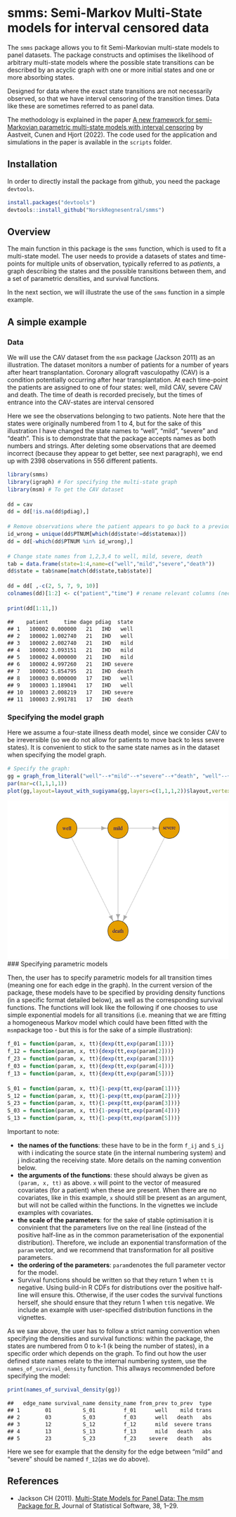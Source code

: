 <!-- README.md is generated from README.Rmd. Please edit that file -->

# smms: Semi-Markov Multi-State models for interval censored data

The `smms` package allows you to fit Semi-Markovian multi-state models
to panel datasets. The package constructs and optimises the likelihood
of arbitrary multi-state models where the possible state transitions can
be described by an acyclic graph with one or more initial states and one
or more absorbing states.

Designed for data where the exact state transitions are not necessarily
observed, so that we have interval censoring of the transition times.
Data like these are sometimes referred to as panel data.

The methodology is explained in the paper [A new framework for
semi-Markovian parametric multi-state models with interval
censoring](https://www.mn.uio.no/math/english/research/projects/focustat/publications_2/multistate_final_july2022.pdf)
by Aastveit, Cunen and Hjort (2022). The code used for the application
and simulations in the paper is available in the `scripts` folder.

## Installation

In order to directly install the package from github, you need the
package `devtools`.

``` r
install.packages("devtools")
devtools::install_github("NorskRegnesentral/smms")
```

<!--
# Whats new

### Version xx


See NEWS.md for changes for complete version history.
-->

## Overview

The main function in this package is the `smms` function, which is used
to fit a multi-state model. The user needs to provide a datasets of
states and time-points for multiple units of observation, typically
referred to as *patients*, a graph describing the states and the
possible transitions between them, and a set of parametric densities,
and survival functions.

In the next section, we will illustrate the use of the `smms` function
in a simple example.

## A simple example

### Data

We will use the CAV dataset from the `msm` package (Jackson 2011) as an
illustration. The dataset monitors a number of patients for a number of
years after heart transplantation. Coronary allograft vasculopathy (CAV)
is a condition potentially occurring after hear transplantation. At each
time-point the patients are assigned to one of four states: well, mild
CAV, severe CAV and death. The time of death is recorded precisely, but
the times of entrance into the CAV-states are interval censored

Here we see the observations belonging to two patients. Note here that
the states were originally numbered from 1 to 4, but for the sake of
this illustration I have changed the state names to “well”, “mild”,
“severe” and “death”. This is to demonstrate that the package accepts
names as both numbers and strings. After deleting some observations that
are deemed incorrect (because they appear to get better, see next
paragraph), we end up with 2398 observations in 556 different patients.

``` r
library(smms)
library(igraph) # For specifying the multi-state graph 
library(msm) # To get the CAV dataset

dd = cav
dd = dd[!is.na(dd$pdiag),]

# Remove observations where the patient appears to go back to a previous state (assumed to be impossible):
id_wrong = unique(dd$PTNUM[which(dd$state!=dd$statemax)])  
dd = dd[-which(dd$PTNUM %in% id_wrong),]

# Change state names from 1,2,3,4 to well, mild, severe, death
tab = data.frame(state=1:4,name=c("well","mild","severe","death"))
dd$state = tab$name[match(dd$state,tab$state)]

dd = dd[ ,-c(2, 5, 7, 9, 10)]
colnames(dd)[1:2] <- c("patient","time") # rename relevant columns (necessary in current version)

print(dd[1:11,])
```

    ##    patient     time dage pdiag  state
    ## 1   100002 0.000000   21   IHD   well
    ## 2   100002 1.002740   21   IHD   well
    ## 3   100002 2.002740   21   IHD   mild
    ## 4   100002 3.093151   21   IHD   mild
    ## 5   100002 4.000000   21   IHD   mild
    ## 6   100002 4.997260   21   IHD severe
    ## 7   100002 5.854795   21   IHD  death
    ## 8   100003 0.000000   17   IHD   well
    ## 9   100003 1.189041   17   IHD   well
    ## 10  100003 2.008219   17   IHD severe
    ## 11  100003 2.991781   17   IHD  death

### Specifying the model graph

Here we assume a four-state illness death model, since we consider CAV
to be irreversible (so we do not allow for patients to move back to less
severe states). It is convenient to stick to the same state names as in
the dataset when specifying the model graph.

``` r
# Specify the graph:
gg = graph_from_literal("well"--+"mild"--+"severe"--+"death", "well"--+"death", "mild"--+"death")
par(mar=c(1,1,1,1))
plot(gg,layout=layout_with_sugiyama(gg,layers=c(1,1,1,2))$layout,vertex.size=40)
```

![](README_files/figure-markdown_github/unnamed-chunk-3-1.png) ##\#
Specifying parametric models

Then, the user has to specify parametric models for all transition times
(meaning one for each edge in the graph). In the current version of the
package, these models have to be specified by providing density
functions (in a specific format detailed below), as well as the
corresponding survival functions. The functions will look like the
following if one chooses to use simple exponential models for all
transitions (i.e. meaning that we are fitting a homogeneous Markov model
which could have been fitted with the `msm`package too - but this is for
the sake of a simple illustration):

``` r
f_01 = function(param, x, tt){dexp(tt,exp(param[1]))}
f_12 = function(param, x, tt){dexp(tt,exp(param[2]))}
f_23 = function(param, x, tt){dexp(tt,exp(param[3]))}
f_03 = function(param, x, tt){dexp(tt,exp(param[4]))}
f_13 = function(param, x, tt){dexp(tt,exp(param[5]))}

S_01 = function(param, x, tt){1-pexp(tt,exp(param[1]))}
S_12 = function(param, x, tt){1-pexp(tt,exp(param[2]))}
S_23 = function(param, x, tt){1-pexp(tt,exp(param[3]))}
S_03 = function(param, x, tt){1-pexp(tt,exp(param[4]))}
S_13 = function(param, x, tt){1-pexp(tt,exp(param[5]))}
```

Important to note:

-   **the names of the functions**: these have to be in the form `f_ij`
    and `S_ij` with i indicating the source state (in the internal
    numbering system) and j indicating the receiving state. More details
    on the naming convention below.
-   **the arguments of the functions**: these should always be given as
    `(param, x, tt)` as above. `x` will point to the vector of measured
    covariates (for a patient) when these are present. When there are no
    covariates, like in this example, `x` should still be present as an
    argument, but will not be called within the functions. In the
    vignettes we include examples with covariates.
-   **the scale of the parameters**: for the sake of stable optimisation
    it is convinient that the parameters live on the real line (instead
    of the positive half-line as in the common parameterisation of the
    exponential distribution). Therefore, we include an exponential
    transformation of the `param` vector, and we recommend that
    transformation for all positive parameters.
-   **the ordering of the parameters**: `param`denotes the full
    parameter vector for the model.
-   Survival functions should be written so that they return 1 when `tt`
    is negative. Using build-in R CDFs for distributions over the
    positive half-line will ensure this. Otherwise, if the user codes
    the survival functions herself, she should ensure that they return 1
    when `tt`is negative. We include an example with user-specified
    distribution functions in the vignettes.

As we saw above, the user has to follow a strict naming convention when
specifying the densities and survival functions: within the package, the
states are numbered from 0 to k-1 (k being the number of states), in a
specific order which depends on the graph. To find out how the user
defined state names relate to the internal numbering system, use the
`names_of_survival_density` function. This allways recommended before
specifying the model:

``` r
print(names_of_survival_density(gg))
```

    ##   edge_name survival_name density_name from_prev to_prev  type
    ## 1        01          S_01         f_01      well    mild trans
    ## 2        03          S_03         f_03      well   death   abs
    ## 3        12          S_12         f_12      mild  severe trans
    ## 4        13          S_13         f_13      mild   death   abs
    ## 5        23          S_23         f_23    severe   death   abs

Here we see for example that the density for the edge between “mild” and
“severe” should be named `f_12`(as we do above).

## References

-   Jackson CH (2011). [Multi-State Models for Panel Data: The msm
    Package for R.](https://www.jstatsoft.org/v38/i08/) Journal of
    Statistical Software, 38, 1–29.
